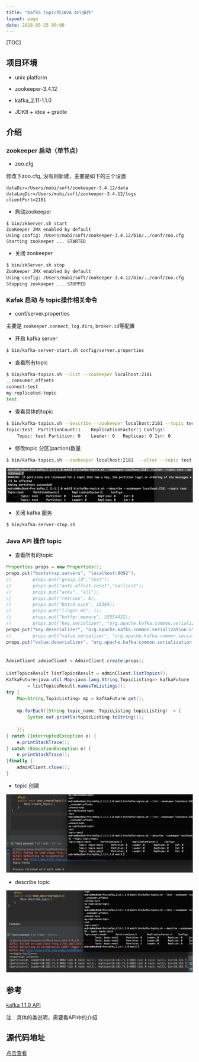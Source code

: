 ```yaml
---
title: "Kafka Topic的JAVA API操作"
layout: page
date: 2018-05-25 00:00
---
```


[TOC]

## 项目环境

* unix platform

* zookeeper-3.4.12

* kafka_2.11-1.1.0

* JDK8 + idea + gradle

## 介绍

### zookeeper 启动（单节点）

* zoo.cfg

修改下zoo.cfg, 没有则新建，主要是如下的三个设置

```
dataDir=/Users/mubi/soft/zookeeper-3.4.12/data
dataLogDir=/Users/mubi/soft/zookeeper-3.4.12/logs
clientPort=2181
```

* 启动zookeeper

```
$ bin/zkServer.sh start
ZooKeeper JMX enabled by default
Using config: /Users/mubi/soft/zookeeper-3.4.12/bin/../conf/zoo.cfg
Starting zookeeper ... STARTED
```

* 关闭 zookeeper

```bash
$ bin/zkServer.sh stop
ZooKeeper JMX enabled by default
Using config: /Users/mubi/soft/zookeeper-3.4.12/bin/../conf/zoo.cfg
Stopping zookeeper ... STOPPED
```

### Kafak 启动 与 topic操作相关命令

* conf/server.properties

主要是 ```zookeeper.connect```, ```log.dirs```, ```broker.id```等配置

* 开启 kafka server

```bash
$ bin/kafka-server-start.sh config/server.properties
```

* 查看所有topic

```bash
$ bin/kafka-topics.sh --list --zookeeper localhost:2181
__consumer_offsets
connect-test
my-replicated-topic
test
```

* 查看具体的topic

```bash
$ bin/kafka-topics.sh --describe --zookeeper localhost:2181 --topic test
Topic:test	PartitionCount:1	ReplicationFactor:1	Configs:
	Topic: test	Partition: 0	Leader: 0	Replicas: 0	Isr: 0
```

* 修改topic 分区(partion)数量

```bash
$ bin/kafka-topics.sh --zookeeper localhost:2181  --alter --topic test --partitions 2
```

![](https://raw.githubusercontent.com/kafka-learn/imgs/master/src/alter_partion.png)

* 关闭 kafka 服务

```bash
$ bin/kafka-server-stop.sh
```

### Java API 操作 topic

* 查看所有的topic

```java
Properties props = new Properties();
props.put("bootstrap.servers", "localhost:9092");
//        props.put("group.id","test");
//        props.put("auto.offset.reset","earliest");
//        props.put("acks", "all");
//        props.put("retries", 0);
//        props.put("batch.size", 16384);
//        props.put("linger.ms", 1);
//        props.put("buffer.memory", 33554432);
//        props.put("key.serializer", "org.apache.kafka.common.serialization.StringSerializer");
props.put("key.deserializer", "org.apache.kafka.common.serialization.StringDeserializer");
//        props.put("value.serializer", "org.apache.kafka.common.serialization.StringSerializer");
props.put("value.deserializer", "org.apache.kafka.common.serialization.StringDeserializer");


AdminClient adminClient = AdminClient.create(props);

ListTopicsResult listTopicsResult = adminClient.listTopics();
KafkaFuture<java.util.Map<java.lang.String,TopicListing>> kafkaFuture
		= listTopicsResult.namesToListings();
try {
	Map<String,TopicListing> mp = kafkaFuture.get();

	mp.forEach((String topic_name, TopicListing topicListing) -> {
		System.out.println(topicListing.toString());

	});
} catch (InterruptedException e) {
	e.printStackTrace();
} catch (ExecutionException e) {
	e.printStackTrace();
}finally {
	adminClient.close();
}
```

* topic 创建

![](https://raw.githubusercontent.com/kafka-learn/imgs/master/src/create_topic.png)

* describe topic

![](https://raw.githubusercontent.com/kafka-learn/imgs/master/src/describe_topic.png)

## 参考

<a href="http://kafka.apache.org/11/javadoc/overview-summary.html" target="_blank">kafka 1.1.0 API</a>

注：具体的类说明，需要看API中的介绍

## 源代码地址

<a href="https://github.com/kafka-learn/demos/tree/master/kafka-topic" target="_blank">点击查看</a>